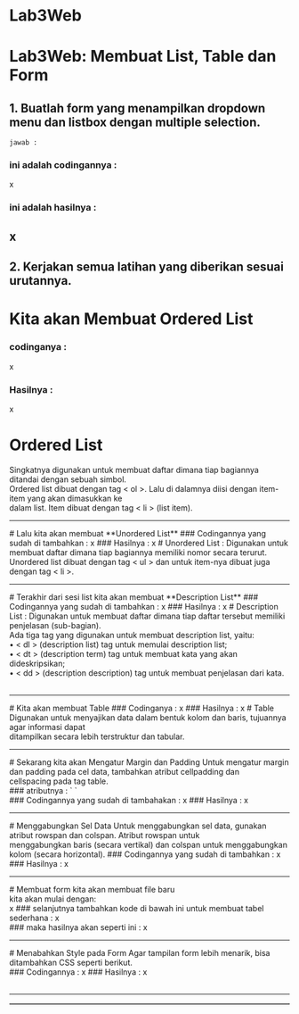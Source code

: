 # Lab3Web
# Lab3Web: Membuat List, Table dan Form
## 1. Buatlah form yang menampilkan dropdown menu dan listbox dengan multiple selection.
`jawab :`
### ini adalah codingannya :
x
### ini adalah hasilnya :
x
---
## 2. Kerjakan semua latihan yang diberikan sesuai urutannya.
# Kita akan Membuat **Ordered List**
### codinganya : 
x
### Hasilnya :
x
# Ordered List
Singkatnya digunakan untuk membuat daftar dimana tiap bagiannya ditandai dengan sebuah simbol. <br> 
Ordered list dibuat dengan tag < ol >. Lalu di dalamnya diisi dengan item-item yang akan dimasukkan ke <br>
dalam list. Item dibuat dengan tag < li > (list item).
<br>
<hr>
# Lalu kita akan membuat **Unordered List**
### Codingannya yang sudah di tambahkan :
x
### Hasilnya :
x
# Unordered List :
Digunakan untuk membuat daftar dimana tiap bagiannya memiliki nomor secara terurut. <br>
Unordered list dibuat dengan tag < ul > dan untuk item-nya dibuat juga dengan tag < li >.
<br>
<hr>
# Terakhir dari sesi list kita akan membuat **Description List**
### Codingannya yang sudah di tambahkan :
x
### Hasilnya :
x
# Description List :
Digunakan untuk membuat daftar dimana tiap daftar tersebut memiliki penjelasan (sub-bagian). <br>
Ada tiga tag yang digunakan untuk membuat description list, yaitu: <br>
• < dl > (description list) tag untuk memulai description list; <br>
• < dt > (description term) tag untuk membuat kata yang akan dideskripsikan; <br>
• < dd > (description description) tag untuk membuat penjelasan dari kata. <br>
<br> 
<hr>
# Kita akan membuat Table
### Codinganya :
x
### Hasilnya :
x
# Table
Digunakan untuk menyajikan data dalam bentuk kolom dan baris, tujuannya agar informasi dapat <br>
ditampilkan secara lebih terstruktur dan tabular.
<br>
<hr>
# Sekarang kita akan Mengatur Margin dan Padding
Untuk mengatur margin dan padding pada cel data, tambahkan atribut cellpadding dan <br>
cellspacing pada tag table. <br>
### atributnya : 
` <table border="1" cellpadding="4" cellspacing="0"> ` <br>
### Codingannya yang sudah di tambahakan :
x
### Hasilnya :
x
<br>
<hr>
# Menggabungkan Sel Data
Untuk menggabungkan sel data, gunakan atribut rowspan dan colspan. Atribut rowspan untuk <br>
menggabungkan baris (secara vertikal) dan colspan untuk menggabungkan kolom (secara
horizontal).
### Codingannya yang sudah di tambahkan :
x
### Hasilnya :
x
<br>
<hr>
# Membuat form
kita akan membuat file baru <br>
kita akan mulai dengan: <br>
x
### selanjutnya tambahkan kode di bawah ini untuk membuat tabel sederhana :
x <br>
### maka hasilnya akan seperti ini :
x
<br>
<hr>
# Menabahkan Style pada Form
Agar tampilan form lebih menarik, bisa ditambahkan CSS seperti berikut. <br>
### Codingannya :
x
### Hasilnya :
x<br>
<br>
<hr>
